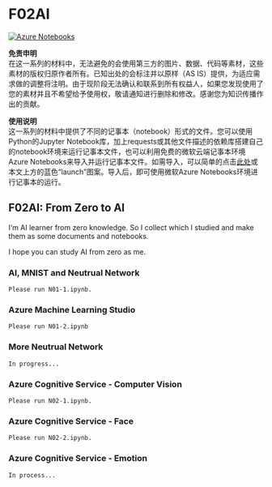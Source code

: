 # F02AI
[![Azure Notebooks](https://notebooks.azure.com/launch.svg)](https://notebooks.azure.com/import/gh/HaoHoo/F02AI)

<b>免责申明</b><br>
在这一系列的材料中，无法避免的会使用第三方的图片、数据、代码等素材，这些素材的版权归原作者所有。已知出处的会标注并以原样（AS IS）提供，为适应需求做的调整将注明。由于现阶段无法确认和联系到所有权益人，如果您发现使用了您的素材并且不希望给予使用权，敬请通知进行删除和修改。感谢您为知识传播作出的贡献。

<b>使用说明</b><br>
这一系列的材料中提供了不同的记事本（notebook）形式的文件。您可以使用Python的Jupyter Notebook库，加上requests或其他文件描述的依赖库搭建自己的notebook环境来运行记事本文件，也可以利用免费的微软云端记事本环境Azure Notebooks来导入并运行记事本文件。如需导入，可以简单的点击[此处](https://notebooks.azure.com/import/gh/HaoHoo/F02AI)或本文上方的蓝色“launch”图案。导入后，即可使用微软Azure Notebooks环境进行记事本的运行。

## F02AI: From Zero to AI

I‘m AI learner from zero knowledge. So I collect which I studied and make them as some documents and notebooks.

I hope you can study AI from zero as me.

### AI, MNIST and Neutrual Network
    Please run N01-1.ipynb.

### Azure Machine Learning Studio
    Please run N01-2.ipynb

### More Neutrual Network
    In progress...

### Azure Cognitive Service - Computer Vision
    Please run N02-1.ipynb.

### Azure Cognitive Service - Face
    Please run N02-2.ipynb.

### Azure Cognitive Service - Emotion
    In process...
